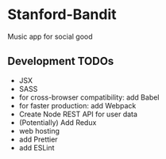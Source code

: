# Stanford-Bandit
Music app for social good

## Development TODOs
* JSX
* SASS
* for cross-browser compatibility: add Babel
* for faster production: add Webpack
* Create Node REST API for user data
* (Potentially) Add Redux
* web hosting
* add Prettier
* add ESLint